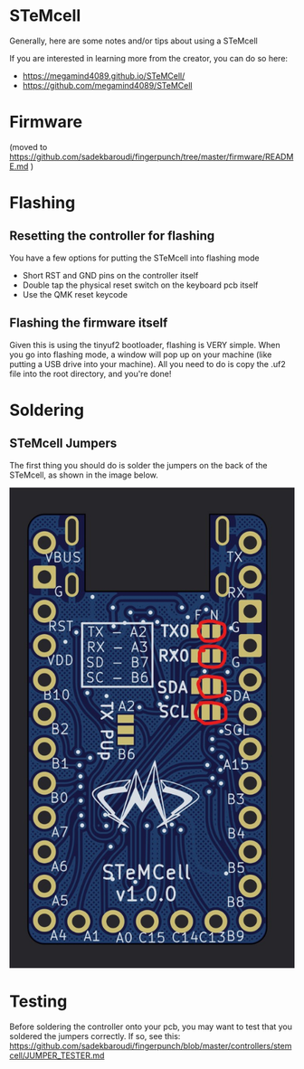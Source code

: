 # STeMcell

Generally, here are some notes and/or tips about using a STeMcell

If you are interested in learning more from the creator, you can do so here:
* https://megamind4089.github.io/STeMCell/
* https://github.com/megamind4089/STeMCell

# Firmware

(moved to https://github.com/sadekbaroudi/fingerpunch/tree/master/firmware/README.md )

# Flashing

## Resetting the controller for flashing

You have a few options for putting the STeMcell into flashing mode
* Short RST and GND pins on the controller itself
* Double tap the physical reset switch on the keyboard pcb itself
* Use the QMK reset keycode

## Flashing the firmware itself

Given this is using the tinyuf2 bootloader, flashing is VERY simple. When you go into flashing mode, a window will pop up on your machine (like putting a USB drive into your machine). All you need to do is copy the .uf2 file into the root directory, and you're done!

# Soldering

## STeMcell Jumpers

The first thing you should do is solder the jumpers on the back of the STeMcell, as shown in the image below.

![STeMcell jumpers](images/stemcell-jumpers.jpg)

# Testing

Before soldering the controller onto your pcb, you may want to test that you soldered the jumpers correctly. If so, see this:
https://github.com/sadekbaroudi/fingerpunch/blob/master/controllers/stemcell/JUMPER_TESTER.md

